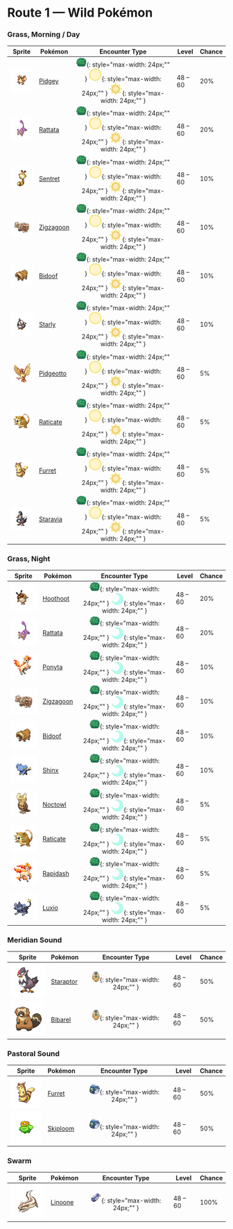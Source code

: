 # Route 1 — Wild Pokémon

### Grass, Morning / Day

| Sprite | Pokémon | Encounter Type | Level | Chance |
|:------:|---------|:--------------:|-------|--------|
| ![Pidgey](../../assets/sprites/pidgey/front.gif "Pidgey: Common in grassy areas and forests, it is very docile and will chase off enemies by flapping up sand.") | [Pidgey](../../pokemon/pidgey.md) | ![Grass](../../assets/encounter_types/grass.png "Grass"){: style="max-width: 24px;"" } ![Morning](../../assets/encounter_types/morning.png "Morning"){: style="max-width: 24px;"" } ![Day](../../assets/encounter_types/day.png "Day"){: style="max-width: 24px;"" }| 48 – 60 | 20% |
| ![Rattata](../../assets/sprites/rattata/front.gif "Rattata: Living wherever there is food available, it ceaselessly scavenges for edibles the entire day.") | [Rattata](../../pokemon/rattata.md) | ![Grass](../../assets/encounter_types/grass.png "Grass"){: style="max-width: 24px;"" } ![Morning](../../assets/encounter_types/morning.png "Morning"){: style="max-width: 24px;"" } ![Day](../../assets/encounter_types/day.png "Day"){: style="max-width: 24px;"" }| 48 – 60 | 20% |
| ![Sentret](../../assets/sprites/sentret/front.gif "Sentret: It stands on its tail so it can see a long way. If it spots an enemy, it cries loudly to warn its kind.") | [Sentret](../../pokemon/sentret.md) | ![Grass](../../assets/encounter_types/grass.png "Grass"){: style="max-width: 24px;"" } ![Morning](../../assets/encounter_types/morning.png "Morning"){: style="max-width: 24px;"" } ![Day](../../assets/encounter_types/day.png "Day"){: style="max-width: 24px;"" }| 48 – 60 | 10% |
| ![Zigzagoon](../../assets/sprites/zigzagoon/front.gif "Zigzagoon: It gets interested in everything, which is why it zigs and zags. It is good at finding items.") | [Zigzagoon](../../pokemon/zigzagoon.md) | ![Grass](../../assets/encounter_types/grass.png "Grass"){: style="max-width: 24px;"" } ![Morning](../../assets/encounter_types/morning.png "Morning"){: style="max-width: 24px;"" } ![Day](../../assets/encounter_types/day.png "Day"){: style="max-width: 24px;"" }| 48 – 60 | 10% |
| ![Bidoof](../../assets/sprites/bidoof/front.gif "Bidoof: It lives in groups by the water.  It chews up boulders and trees around its nest with its incisors.") | [Bidoof](../../pokemon/bidoof.md) | ![Grass](../../assets/encounter_types/grass.png "Grass"){: style="max-width: 24px;"" } ![Morning](../../assets/encounter_types/morning.png "Morning"){: style="max-width: 24px;"" } ![Day](../../assets/encounter_types/day.png "Day"){: style="max-width: 24px;"" }| 48 – 60 | 10% |
| ![Starly](../../assets/sprites/starly/front.gif "Starly: They flock around mountains and fields, chasing after bug Pokémon. Their singing is noisy and annoying.") | [Starly](../../pokemon/starly.md) | ![Grass](../../assets/encounter_types/grass.png "Grass"){: style="max-width: 24px;"" } ![Morning](../../assets/encounter_types/morning.png "Morning"){: style="max-width: 24px;"" } ![Day](../../assets/encounter_types/day.png "Day"){: style="max-width: 24px;"" }| 48 – 60 | 10% |
| ![Pidgeotto](../../assets/sprites/pidgeotto/front.gif "Pidgeotto: It renders its prey immobile using  well-developed claws, then carries the prey more than 60 miles to its nest.") | [Pidgeotto](../../pokemon/pidgeotto.md) | ![Grass](../../assets/encounter_types/grass.png "Grass"){: style="max-width: 24px;"" } ![Morning](../../assets/encounter_types/morning.png "Morning"){: style="max-width: 24px;"" } ![Day](../../assets/encounter_types/day.png "Day"){: style="max-width: 24px;"" }| 48 – 60 | 5% |
| ![Raticate](../../assets/sprites/raticate/front.gif "Raticate: Its whiskers help it to maintain balance. Its fangs never stop growing, so it gnaws to pare them down.") | [Raticate](../../pokemon/raticate.md) | ![Grass](../../assets/encounter_types/grass.png "Grass"){: style="max-width: 24px;"" } ![Morning](../../assets/encounter_types/morning.png "Morning"){: style="max-width: 24px;"" } ![Day](../../assets/encounter_types/day.png "Day"){: style="max-width: 24px;"" }| 48 – 60 | 5% |
| ![Furret](../../assets/sprites/furret/front.gif "Furret: There is no telling where the tail begins. Despite its short legs, it is quick and likes to chase RATTATA.") | [Furret](../../pokemon/furret.md) | ![Grass](../../assets/encounter_types/grass.png "Grass"){: style="max-width: 24px;"" } ![Morning](../../assets/encounter_types/morning.png "Morning"){: style="max-width: 24px;"" } ![Day](../../assets/encounter_types/day.png "Day"){: style="max-width: 24px;"" }| 48 – 60 | 5% |
| ![Staravia](../../assets/sprites/staravia/front.gif "Staravia: They maintain huge flocks, although fierce scuffles break out between various flocks.") | [Staravia](../../pokemon/staravia.md) | ![Grass](../../assets/encounter_types/grass.png "Grass"){: style="max-width: 24px;"" } ![Morning](../../assets/encounter_types/morning.png "Morning"){: style="max-width: 24px;"" } ![Day](../../assets/encounter_types/day.png "Day"){: style="max-width: 24px;"" }| 48 – 60 | 5% |

### Grass, Night

| Sprite | Pokémon | Encounter Type | Level | Chance |
|:------:|---------|:--------------:|-------|--------|
| ![Hoothoot](../../assets/sprites/hoothoot/front.gif "Hoothoot: It has a perfect sense of time. Whatever happens, it keeps rhythm by precisely tilting its head in time.") | [Hoothoot](../../pokemon/hoothoot.md) | ![Grass](../../assets/encounter_types/grass.png "Grass"){: style="max-width: 24px;"" } ![Night](../../assets/encounter_types/night.png "Night"){: style="max-width: 24px;"" }| 48 – 60 | 20% |
| ![Rattata](../../assets/sprites/rattata/front.gif "Rattata: Living wherever there is food available, it ceaselessly scavenges for edibles the entire day.") | [Rattata](../../pokemon/rattata.md) | ![Grass](../../assets/encounter_types/grass.png "Grass"){: style="max-width: 24px;"" } ![Night](../../assets/encounter_types/night.png "Night"){: style="max-width: 24px;"" }| 48 – 60 | 20% |
| ![Ponyta](../../assets/sprites/ponyta/front.gif "Ponyta: Its hind legs, which have hooves that are harder than diamond, kick back at any presence it senses behind it.") | [Ponyta](../../pokemon/ponyta.md) | ![Grass](../../assets/encounter_types/grass.png "Grass"){: style="max-width: 24px;"" } ![Night](../../assets/encounter_types/night.png "Night"){: style="max-width: 24px;"" }| 48 – 60 | 10% |
| ![Zigzagoon](../../assets/sprites/zigzagoon/front.gif "Zigzagoon: It gets interested in everything, which is why it zigs and zags. It is good at finding items.") | [Zigzagoon](../../pokemon/zigzagoon.md) | ![Grass](../../assets/encounter_types/grass.png "Grass"){: style="max-width: 24px;"" } ![Night](../../assets/encounter_types/night.png "Night"){: style="max-width: 24px;"" }| 48 – 60 | 10% |
| ![Bidoof](../../assets/sprites/bidoof/front.gif "Bidoof: It lives in groups by the water.  It chews up boulders and trees around its nest with its incisors.") | [Bidoof](../../pokemon/bidoof.md) | ![Grass](../../assets/encounter_types/grass.png "Grass"){: style="max-width: 24px;"" } ![Night](../../assets/encounter_types/night.png "Night"){: style="max-width: 24px;"" }| 48 – 60 | 10% |
| ![Shinx](../../assets/sprites/shinx/front.gif "Shinx: The extension and contraction of its muscles generates electricity. Its fur glows when it’s in trouble.") | [Shinx](../../pokemon/shinx.md) | ![Grass](../../assets/encounter_types/grass.png "Grass"){: style="max-width: 24px;"" } ![Night](../../assets/encounter_types/night.png "Night"){: style="max-width: 24px;"" }| 48 – 60 | 10% |
| ![Noctowl](../../assets/sprites/noctowl/front.gif "Noctowl: When it needs to think, it rotates its head 180 degrees to sharpen its intellectual power.") | [Noctowl](../../pokemon/noctowl.md) | ![Grass](../../assets/encounter_types/grass.png "Grass"){: style="max-width: 24px;"" } ![Night](../../assets/encounter_types/night.png "Night"){: style="max-width: 24px;"" }| 48 – 60 | 5% |
| ![Raticate](../../assets/sprites/raticate/front.gif "Raticate: Its whiskers help it to maintain balance. Its fangs never stop growing, so it gnaws to pare them down.") | [Raticate](../../pokemon/raticate.md) | ![Grass](../../assets/encounter_types/grass.png "Grass"){: style="max-width: 24px;"" } ![Night](../../assets/encounter_types/night.png "Night"){: style="max-width: 24px;"" }| 48 – 60 | 5% |
| ![Rapidash](../../assets/sprites/rapidash/front.gif "Rapidash: With incredible acceleration, it reaches its top speed of 150 mph after running just 10 steps.") | [Rapidash](../../pokemon/rapidash.md) | ![Grass](../../assets/encounter_types/grass.png "Grass"){: style="max-width: 24px;"" } ![Night](../../assets/encounter_types/night.png "Night"){: style="max-width: 24px;"" }| 48 – 60 | 5% |
| ![Luxio](../../assets/sprites/luxio/front.gif "Luxio: By gathering their tails together, they collectively generate powerful electricity from their claws.") | [Luxio](../../pokemon/luxio.md) | ![Grass](../../assets/encounter_types/grass.png "Grass"){: style="max-width: 24px;"" } ![Night](../../assets/encounter_types/night.png "Night"){: style="max-width: 24px;"" }| 48 – 60 | 5% |

### Meridian Sound

| Sprite | Pokémon | Encounter Type | Level | Chance |
|:------:|---------|:--------------:|-------|--------|
| ![Staraptor](../../assets/sprites/staraptor/front.gif "Staraptor: When STARAVIA evolve into STARAPTOR, they leave the flock to live alone. They have sturdy wings.") | [Staraptor](../../pokemon/staraptor.md) | ![Meridian Sound](../../assets/encounter_types/meridian_sound.png "Meridian Sound"){: style="max-width: 24px;"" }| 48 – 60 | 50% |
| ![Bibarel](../../assets/sprites/bibarel/front.gif "Bibarel: It busily makes its nest with stacks of branches and roots it has cut up with its sharp incisors.") | [Bibarel](../../pokemon/bibarel.md) | ![Meridian Sound](../../assets/encounter_types/meridian_sound.png "Meridian Sound"){: style="max-width: 24px;"" }| 48 – 60 | 50% |

### Pastoral Sound

| Sprite | Pokémon | Encounter Type | Level | Chance |
|:------:|---------|:--------------:|-------|--------|
| ![Furret](../../assets/sprites/furret/front.gif "Furret: There is no telling where the tail begins. Despite its short legs, it is quick and likes to chase RATTATA.") | [Furret](../../pokemon/furret.md) | ![Pastoral Sound](../../assets/encounter_types/pastoral_sound.png "Pastoral Sound"){: style="max-width: 24px;"" }| 48 – 60 | 50% |
| ![Skiploom](../../assets/sprites/skiploom/front.gif "Skiploom: It spreads its petals to absorb sunlight. It also floats in the air to get closer to the sun.") | [Skiploom](../../pokemon/skiploom.md) | ![Pastoral Sound](../../assets/encounter_types/pastoral_sound.png "Pastoral Sound"){: style="max-width: 24px;"" }| 48 – 60 | 50% |

### Swarm

| Sprite | Pokémon | Encounter Type | Level | Chance |
|:------:|---------|:--------------:|-------|--------|
| ![Linoone](../../assets/sprites/linoone/front.gif "Linoone: When running in a straight line, it can easily top 60 miles an hour. It has a tough time with curved roads.") | [Linoone](../../pokemon/linoone.md) | ![Swarm](../../assets/encounter_types/swarm.png "Swarm"){: style="max-width: 24px;"" }| 48 – 60 | 100% |

